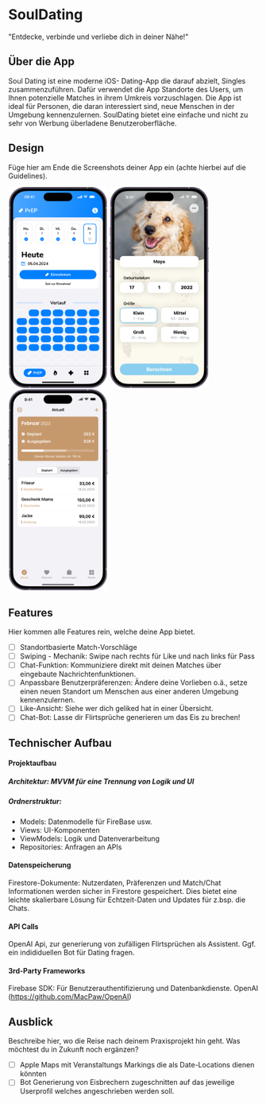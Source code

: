 # SoulDating

"Entdecke, verbinde und verliebe dich in deiner Nähe!"

## Über die App

Soul Dating ist eine moderne iOS- Dating-App die darauf abzielt, Singles zusammenzuführen. Dafür verwendet die App Standorte des Users, um Ihnen potenzielle Matches in ihrem Umkreis vorzuschlagen.
Die App ist ideal für Personen, die daran interessiert sind, neue Menschen in der Umgebung kennenzulernen. SoulDating bietet eine einfache und nicht zu sehr von Werbung überladene Benutzeroberfläche.

## Design
Füge hier am Ende die Screenshots deiner App ein (achte hierbei auf die Guidelines).

<p>
  <img src="./img/screen1.png" width="200">
  <img src="./img/screen2.png" width="200">
  <img src="./img/screen3.png" width="200">
</p>


## Features
Hier kommen alle Features rein, welche deine App bietet.

- [ ] Standortbasierte Match-Vorschläge
- [ ] Swiping - Mechanik: Swipe nach rechts für Like und nach links für Pass
- [ ] Chat-Funktion: Kommuniziere direkt mit deinen Matches über eingebaute Nachrichtenfunktionen.
- [ ] Anpassbare Benutzerpräferenzen: Ändere deine Vorlieben o.ä., setze einen neuen Standort um Menschen aus einer anderen Umgebung kennenzulernen.
- [ ] Like-Ansicht: Siehe wer dich geliked hat in einer Übersicht.
- [ ] Chat-Bot: Lasse dir Flirtsprüche generieren um das Eis zu brechen!

## Technischer Aufbau

#### Projektaufbau
##### Architektur: MVVM für eine Trennung von Logik und UI
##### Ordnerstruktur: 
- Models: Datenmodelle für FireBase usw.
- Views: UI-Komponenten
- ViewModels: Logik und Datenverarbeitung
- Repositories: Anfragen an APIs

#### Datenspeicherung
Firestore-Dokumente: Nutzerdaten, Präferenzen und Match/Chat Informationen werden sicher in Firestore gespeichert. Dies bietet eine leichte skalierbare Lösung für Echtzeit-Daten und Updates für z.bsp. die Chats.

#### API Calls
OpenAI Api, zur generierung von zufälligen Flirtsprüchen als Assistent. Ggf. ein indididuellen Bot für Dating fragen.

#### 3rd-Party Frameworks
Firebase SDK: Für Benutzerauthentifizierung und Datenbankdienste.
OpenAI (https://github.com/MacPaw/OpenAI)


## Ausblick
Beschreibe hier, wo die Reise nach deinem Praxisprojekt hin geht. Was möchtest du in Zukunft noch ergänzen?

- [ ] Apple Maps mit Veranstaltungs Markings die als Date-Locations dienen könnten
- [ ] Bot Generierung von Eisbrechern zugeschnitten auf das jeweilige Userprofil welches angeschrieben werden soll.
